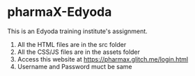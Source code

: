 # pharmaX-Edyoda
This is an Edyoda training institute's assignment.


1. All the HTML files are in the src folder
2. All the CSS/JS files are in the assets folder
3. Access this website at https://pharmax.glitch.me/login.html
4. Username and Password muct be same
